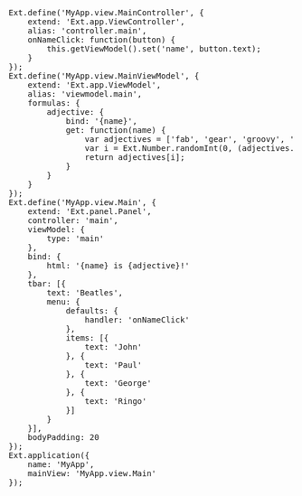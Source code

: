 <pre class="runnable">Ext.define('MyApp.view.MainController', {
    extend: 'Ext.app.ViewController',
    alias: 'controller.main',
    onNameClick: function(button) {
        this.getViewModel().set('name', button.text);
    } 
});
Ext.define('MyApp.view.MainViewModel', {
    extend: 'Ext.app.ViewModel',
    alias: 'viewmodel.main',
    formulas: {
        adjective: {
            bind: '{name}',
            get: function(name) {
                var adjectives = ['fab', 'gear', 'groovy', 'hip', 'dreamy'];
                var i = Ext.Number.randomInt(0, (adjectives.length - 1));
                return adjectives[i];
            }
        }
    }
});
Ext.define('MyApp.view.Main', {
    extend: 'Ext.panel.Panel',
    controller: 'main',
    viewModel: {
        type: 'main'
    },
    bind: {
        html: '{name} is {adjective}!'
    },
    tbar: [{
        text: 'Beatles',
        menu: {
            defaults: {
                handler: 'onNameClick'
            },
            items: [{
                text: 'John'
            }, {
                text: 'Paul'
            }, {
                text: 'George'
            }, {
                text: 'Ringo'
            }]
        }
    }],
    bodyPadding: 20
});
Ext.application({
    name: 'MyApp',
    mainView: 'MyApp.view.Main'
});
</pre>